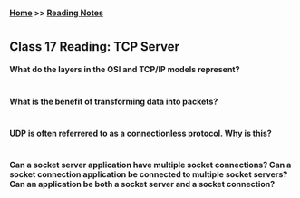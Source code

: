 #### [Home](https://joelmwatson.github.io) >> [Reading Notes](https://joelmwatson.github.io/reading-notes)

#

## Class 17 Reading: TCP Server

#### What do the layers in the OSI and TCP/IP models represent?

#

#### What is the benefit of transforming data into packets?

#

#### UDP is often referrered to as a connectionless protocol. Why is this?

#

#### Can a socket server application have multiple socket connections? Can a socket connection application be connected to multiple socket servers? Can an application be both a socket server and a socket connection?

#
